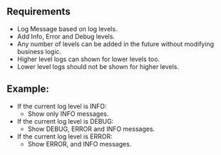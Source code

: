 ## Requirements

-  Log Message based on log levels. </br>
-  Add Info, Error and Debug levels. </br>
-  Any number of levels can be added in the future without modifying business logic. </br>
-  Higher level logs can shown for lower levels too. </br>
-  Lower level logs should not be shown for higher levels. </br>

## Example:
- If the current log level is INFO:
  - Show only INFO messages.
- If the current log level is DEBUG:
  - Show DEBUG, ERROR and INFO messages.
- If the current log level is ERROR:
  - Show ERROR, and INFO messages.
